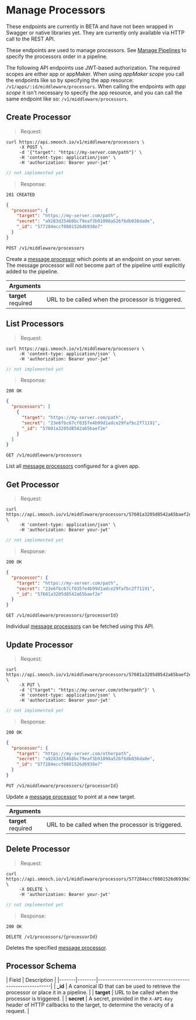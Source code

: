 # Manage Processors

<aside class="warning">These endpoints are currently in BETA and have not been wrapped in Swagger or native libraries yet. They are currently only available via HTTP call to the REST API.</aside>

These endpoints are used to manage processors. See [Manage Pipelines](#manage-pipelines) to specify the processors order in a pipeline.

The following API endpoints use JWT-based authorization. The required scopes are either app or appMaker. When using _appMaker scope_ you call the endpoints like so by specifying the app resource: `/v1/apps/:id/middleware/processors`. When calling the endpoints with _app scope_ it isn't necessary to specify the app resource, and you can call the same endpoint like so: `/v1/middleware/processors`.

## Create Processor

> Request:

```shell
curl https://api.smooch.io/v1/middleware/processors \
     -X POST \
     -d '{"target": "https://my-server.com/path"}' \
     -H 'content-type: application/json' \
     -H 'authorization: Bearer your-jwt'
```

```js
// not implemented yet
```

> Response:

```
201 CREATED
```
```json
{
  "processor": {
    "target": "https://my-server.com/path",
    "secret": "a9283d25460bc79eaf3b91098a526f6db036da0e",
    "_id": "577284eccf0801526d6930e7"
  }
}
```

<api>`POST /v1/middleware/processors`</api>

Create a [message processor](#processor-schema) which points at an endpoint on your server. The message processor will not become part of the pipeline until explicitly added to the pipeline.

| **Arguments**             |   |
|---------------------------|---|
| **target**<br/><span class='req'>required</span> | URL to be called when the processor is triggered. |

## List Processors

> Request:

```shell
curl https://api.smooch.io/v1/middleware/processors \
     -H 'content-type: application/json' \
     -H 'authorization: Bearer your-jwt'
```

```js
// not implemented yet
```

> Response:

```
200 OK
```
```json
{
  "processors": [
    {
      "target": "https://my-server.com/path",
      "secret": "23e6fbc67cf035fe4b99d1adce29fafbc2f71191",
      "_id": "57601a3205d8542a65baef2e"
    }
  ]
}
```

<api>`GET /v1/middleware/processors`</api>

List all [message processors](#processor-schema) configured for a given app.

## Get Processor

> Request:

```shell
curl https://api.smooch.io/v1/middleware/processors/57601a3205d8542a65baef2e \
     -H 'content-type: application/json' \
     -H 'authorization: Bearer your-jwt'
```

```js
// not implemented yet
```

> Response:

```
200 OK
```
```json
{
  "processor": {
    "target": "https://my-server.com/path",
    "secret": "23e6fbc67cf035fe4b99d1adce29fafbc2f71191",
    "_id": "57601a3205d8542a65baef2e"
  }
}
```

<api>`GET /v1/middleware/processors/{processorId}`</api>

Individual [message processors](#processor-schema) can be fetched using this API.

## Update Processor

> Request:

```shell
curl https://api.smooch.io/v1/middleware/processors/57601a3205d8542a65baef2e \
     -X PUT \
     -d '{"target": "https://my-server.com/otherpath"}' \
     -H 'content-type: application/json' \
     -H 'authorization: Bearer your-jwt'
```

```js
// not implemented yet
```

> Response:

```
200 OK
```
```json
{
  "processor": {
    "target": "https://my-server.com/otherpath",
    "secret": "a9283d25460bc79eaf3b91098a526f6db036da0e",
    "_id": "577284eccf0801526d6930e7"
  }
}
```

<api>`PUT /v1/middleware/processors/{processorId}`</api>

Update a [message processor](#processor-schema) to point at a new target.

| **Arguments**             |   |
|---------------------------|---|
| **target**<br/><span class='req'>required</span> | URL to be called when the processor is triggered. |

## Delete Processor

> Request:

```shell
curl https://api.smooch.io/v1/middleware/processors/577284eccf0801526d6930e7 \
     -X DELETE \
     -H 'authorization: Bearer your-jwt'
```
```js
// not implemented yet
```

> Response:

```
200 OK
```

<api>`DELETE /v1/processors/{processorId}`</api>

Deletes the specified [message processor](#processor-schema).

## Processor Schema

| Field | Description |
|-------|--------|----------------------------------------------------------|
| **_id**  | A canonical ID that can be used to retrieve the processor or place it in a pipeline. |
| **target** |  URL to be called when the processor is triggered. |
| **secret** | A secret, provided in the `X-API-Key` header of HTTP callbacks to the target, to determine the veracity of a request. |
